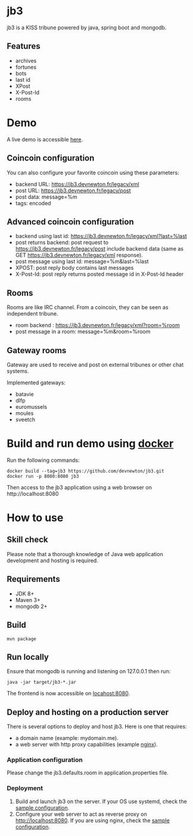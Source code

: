 # jb3

jb3 is a KISS tribune powered by java, spring boot and mongodb.

## Features

- archives
- fortunes
- bots
- last id
- XPost
- X-Post-Id
- rooms

# Demo

A live demo is accessible [here](https://jb3.devnewton.fr).

## Coincoin configuration

You can also configure your favorite coincoin using these parameters:

- backend URL: https://jb3.devnewton.fr/legacy/xml
- post URL: https://jb3.devnewton.fr/legacy/post
- post data: message=%m
- tags: encoded

## Advanced coincoin configuration

- backend using last id: https://jb3.devnewton.fr/legacy/xml?last=%last
- post returns backend: post request to https://jb3.devnewton.fr/legacy/post include backend data (same as GET https://jb3.devnewton.fr/legacy/xml response).
- post message using last id: message=%m&last=%last
- XPOST: post reply body contains last messages
- X-Post-Id: post reply returns posted message id in X-Post-Id header

## Rooms

Rooms are like IRC channel. From a coincoin, they can be seen as independent tribune.

- room backend : https://jb3.devnewton.fr/legacy/xml?room=%room
- post message in a room: message=%m&room=%room

## Gateway rooms

Gateway are used to receive and post on external tribunes or other chat systems.

Implemented gateways:

- batavie
- dlfp
- euromussels
- moules
- sveetch

# Build and run demo using [docker](https://www.docker.com/)

Run the following commands:

    docker build --tag=jb3 https://github.com/devnewton/jb3.git
    docker run -p 8080:8080 jb3

Then access to the jb3 application using a web browser on http://localhost:8080

# How to use

## Skill check

Please note that a thorough knowledge of Java web application development and hosting is required.

## Requirements

- JDK 8+
- Maven 3+
- mongodb 2+

## Build

    mvn package

## Run locally

Ensure that mongodb is running and listening on 127.0.0.1 then run:

    java -jar target/jb3-*.jar

The frontend is now accessible on [locahost:8080](http://localhost:8080).

## Deploy and hosting on a production server

There is several options to deploy and host jb3. Here is one that requires:

- a domain name (example: mydomain.me).
- a web server with http proxy capabilities (example [nginx](http://nginx.org/)).

### Application configuration

Please change the jb3.defaults.room in application.properties file.

### Deployment

1. Build and launch jb3 on the server. If your OS use systemd, check the [sample configuration](docs/jb3.service).
2. Configure your web server to act as reverse proxy on [http://localhost:8080](http://localhost:8080). If you are using nginx, check the [sample configuration](docs/nginx-sample.conf).
